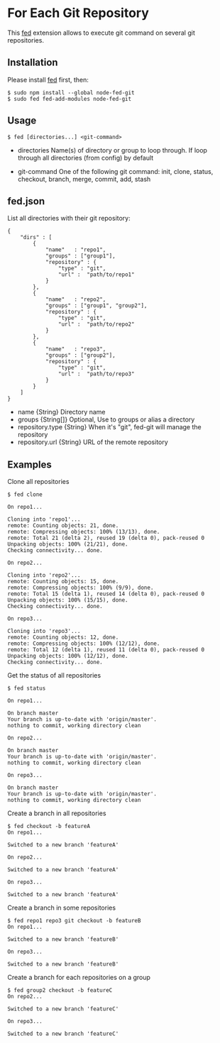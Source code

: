# For Each Git Repository

This [fed](https://github.com/MamadouSy/fed) extension allows to execute git command on several git repositories.


## Installation

Please install [fed](https://github.com/MamadouSy/fed) first, then:

    $ sudo npm install --global node-fed-git
    $ sudo fed fed-add-modules node-fed-git

## Usage

    $ fed [directories...] <git-command>

- directories 
Name(s) of directory or group to loop through.
If loop through all directories (from config) by default

- git-command 
One of the following git command: 
init, clone, status, checkout, branch,
merge, commit, add, stash

## fed.json

List all directories with their git repository:

    {
        "dirs" : [
            {
                "name"   : "repo1",
                "groups" : ["group1"],
                "repository" : {
                    "type" : "git",
                    "url" :  "path/to/repo1"
                }
            },
            {
                "name"   : "repo2",
                "groups" : ["group1", "group2"],
                "repository" : {
                    "type" : "git",
                    "url" :  "path/to/repo2"
                }
            },
            {
                "name"   : "repo3",
                "groups" : ["group2"],
                "repository" : {
                    "type" : "git",
                    "url" :  "path/to/repo3"
                }
            }
        ]
    }
    
- name   {String} Directory name
- groups {String[]} Optional, Use to groups or alias a directory
- repository.type {String} When it's "git", fed-git will manage the repository
- repository.url {String} URL of the remote repository


## Examples

Clone all repositories

    $ fed clone
    
    On repo1...
    
    Cloning into 'repo1'...
    remote: Counting objects: 21, done.
    remote: Compressing objects: 100% (13/13), done.
    remote: Total 21 (delta 2), reused 19 (delta 0), pack-reused 0
    Unpacking objects: 100% (21/21), done.
    Checking connectivity... done.
    
    On repo2...
    
    Cloning into 'repo2'...
    remote: Counting objects: 15, done.
    remote: Compressing objects: 100% (9/9), done.
    remote: Total 15 (delta 1), reused 14 (delta 0), pack-reused 0
    Unpacking objects: 100% (15/15), done.
    Checking connectivity... done.
    
    On repo3...
        
    Cloning into 'repo3'...
    remote: Counting objects: 12, done.
    remote: Compressing objects: 100% (12/12), done.
    remote: Total 12 (delta 1), reused 11 (delta 0), pack-reused 0
    Unpacking objects: 100% (12/12), done.
    Checking connectivity... done.
    
Get the status of all repositories

    $ fed status
    
    On repo1...
    
    On branch master
    Your branch is up-to-date with 'origin/master'.
    nothing to commit, working directory clean
    
    On repo2...
    
    On branch master
    Your branch is up-to-date with 'origin/master'.
    nothing to commit, working directory clean

    On repo3...
    
    On branch master
    Your branch is up-to-date with 'origin/master'.
    nothing to commit, working directory clean

Create a branch in all repositories

    $ fed checkout -b featureA
    On repo1...
    
    Switched to a new branch 'featureA'
    
    On repo2...
    
    Switched to a new branch 'featureA'
    
    On repo3...
    
    Switched to a new branch 'featureA'

Create a branch in some repositories 

    $ fed repo1 repo3 git checkout -b featureB
    On repo1...
    
    Switched to a new branch 'featureB'
    
    On repo3...
    
    Switched to a new branch 'featureB'
    
Create a branch for each repositories on a group

    $ fed group2 checkout -b featureC
    On repo2...
    
    Switched to a new branch 'featureC'
    
    On repo3...
    
    Switched to a new branch 'featureC'

